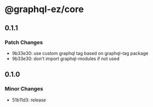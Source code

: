 # @graphql-ez/core

## 0.1.1

### Patch Changes

- 9b33e30: use custom graphql tag based on graphql-tag package
- 9b33e30: don't import graphql-modules if not used

## 0.1.0

### Minor Changes

- 51b11d3: release
